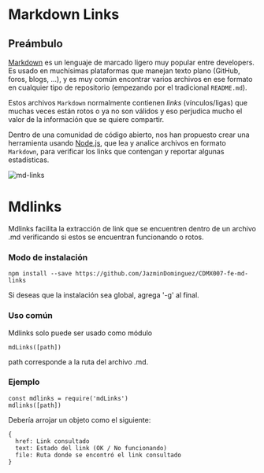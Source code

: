# Markdown Links

## Preámbulo

[Markdown](https://es.wikipedia.org/wiki/Markdown) es un lenguaje de marcado
ligero muy popular entre developers. Es usado en muchísimas plataformas que
manejan texto plano (GitHub, foros, blogs, ...), y es muy común
encontrar varios archivos en ese formato en cualquier tipo de repositorio
(empezando por el tradicional `README.md`).

Estos archivos `Markdown` normalmente contienen _links_ (vínculos/ligas) que
muchas veces están rotos o ya no son válidos y eso perjudica mucho el valor de
la información que se quiere compartir.

Dentro de una comunidad de código abierto, nos han propuesto crear una
herramienta usando [Node.js](https://nodejs.org/), que lea y analice archivos
en formato `Markdown`, para verificar los links que contengan y reportar
algunas estadísticas.

![md-links](https://user-images.githubusercontent.com/110297/42118443-b7a5f1f0-7bc8-11e8-96ad-9cc5593715a6.jpg)

# Mdlinks

Mdlinks facilita la extracción de link que se encuentren dentro de un archivo .md verificando si estos se encuentran funcionando o rotos. 

### Modo de instalación

```
npm install --save https://github.com/JazminDominguez/CDMX007-fe-md-links
```
Si deseas que la instalación sea global, agrega '-g' al final.

### Uso común

Mdlinks solo puede ser usado como módulo

```
mdLinks([path])
```
path corresponde a la ruta del archivo .md.

### Ejemplo

```
const mdlinks = require('mdLinks')
mdlinks([path])
```
Debería arrojar un objeto como el siguiente:

```
{
  href: Link consultado
  text: Estado del link (OK / No funcionando)
  file: Ruta donde se encontró el link consultado
}
```